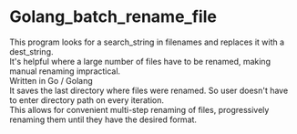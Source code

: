 # Golang_batch_rename_file

This program looks for a search_string in filenames and replaces it with a dest_string.<br>
It's helpful where a large number of files have to be renamed, making manual renaming impractical.<br>
Written in Go / Golang<br>
It saves the last directory where files were renamed.  So user doesn't have to enter directory path on every iteration.<br>
This allows for convenient multi-step renaming of files, progressively renaming them until they have the desired format.

